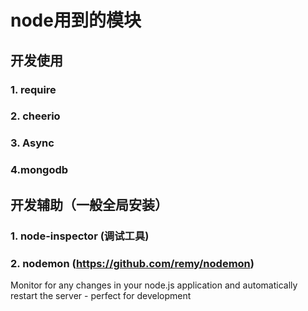 # node用到的模块


## 开发使用

### 1. require

### 2. cheerio

### 3. Async

### 4.mongodb

## 开发辅助（一般全局安装）

### 1. node-inspector (调试工具)

### 2. nodemon (https://github.com/remy/nodemon)

Monitor for any changes in your node.js application and automatically restart the server - perfect for development 